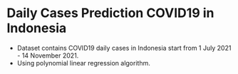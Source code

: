 # Daily Cases Prediction COVID19 in Indonesia
- Dataset contains COVID19 daily cases in Indonesia start from 1 July 2021 - 14 November 2021. <br>
- Using polynomial linear regression algorithm.
